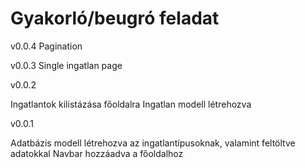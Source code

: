 # Gyakorló/beugró feladat

v0.0.4
Pagination

v0.0.3
Single ingatlan page

v0.0.2

Ingatlantok kilistázása főoldalra
Ingatlan modell létrehozva

v0.0.1

Adatbázis modell létrehozva az ingatlantípusoknak, valamint feltöltve adatokkal
Navbar hozzáadva a főoldalhoz
